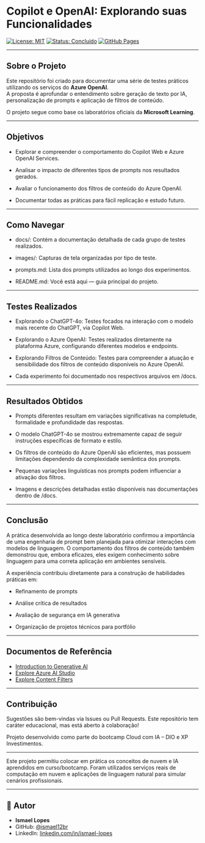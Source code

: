 # Copilot e OpenAI: Explorando suas Funcionalidades

[![License: MIT](https://img.shields.io/badge/license-MIT-green.svg)](LICENSE.md)
[![Status: Concluído](https://img.shields.io/badge/status-concluído-blue)](#)
[![GitHub Pages](https://img.shields.io/badge/docs-disponível-lightgrey)](https://github.com/ismael12br/exploracao-copiloto-openai/tree/main/docs)

---

## Sobre o Projeto

Este repositório foi criado para documentar uma série de testes práticos utilizando os serviços do **Azure OpenAI**.  
A proposta é aprofundar o entendimento sobre geração de texto por IA, personalização de prompts e aplicação de filtros de conteúdo.

O projeto segue como base os laboratórios oficiais da **Microsoft Learning**.

---

## Objetivos

- Explorar e compreender o comportamento do Copilot Web e Azure OpenAI Services.

- Analisar o impacto de diferentes tipos de prompts nos resultados gerados.

- Avaliar o funcionamento dos filtros de conteúdo do Azure OpenAI.

- Documentar todas as práticas para fácil replicação e estudo futuro.

---

## Como Navegar

- docs/: Contém a documentação detalhada de cada grupo de testes realizados.

- images/: Capturas de tela organizadas por tipo de teste.

- prompts.md: Lista dos prompts utilizados ao longo dos experimentos.

- README.md: Você está aqui — guia principal do projeto.

---

## Testes Realizados

- Explorando o ChatGPT-4o: Testes focados na interação com o modelo mais recente do ChatGPT, via Copilot Web.

- Explorando o Azure OpenAI: Testes realizados diretamente na plataforma Azure, configurando diferentes modelos e endpoints.

- Explorando Filtros de Conteúdo: Testes para compreender a atuação e sensibilidade dos filtros de conteúdo disponíveis no Azure OpenAI.

- Cada experimento foi documentado nos respectivos arquivos em /docs.

---

## Resultados Obtidos

- Prompts diferentes resultam em variações significativas na completude, formalidade e profundidade das respostas.

- O modelo ChatGPT-4o se mostrou extremamente capaz de seguir instruções específicas de formato e estilo.

- Os filtros de conteúdo do Azure OpenAI são eficientes, mas possuem limitações dependendo da complexidade semântica dos prompts.

- Pequenas variações linguísticas nos prompts podem influenciar a ativação dos filtros.

- Imagens e descrições detalhadas estão disponíveis nas documentações dentro de /docs.

---

## Conclusão

A prática desenvolvida ao longo deste laboratório confirmou a importância de uma engenharia de prompt bem planejada para otimizar interações com modelos de linguagem.
O comportamento dos filtros de conteúdo também demonstrou que, embora eficazes, eles exigem conhecimento sobre linguagem para uma correta aplicação em ambientes sensíveis.

A experiência contribuiu diretamente para a construção de habilidades práticas em:

- Refinamento de prompts

- Análise crítica de resultados

- Avaliação de segurança em IA generativa

- Organização de projetos técnicos para portfólio

---

## Documentos de Referência
- [Introduction to Generative AI](https://microsoftlearning.github.io/mslearn-ai-fundamentals/Instructions/Labs/12-generative-ai.html)
- [Explore Azure AI Studio](https://microsoftlearning.github.io/mslearn-ai-studio/Instructions/01-Explore-ai-studio.html)
- [Explore Content Filters](https://microsoftlearning.github.io/mslearn-ai-studio/Instructions/06-Explore-content-filters.html)

---

## Contribuição

Sugestões são bem-vindas via Issues ou Pull Requests. Este repositório tem caráter educacional, mas está aberto à colaboração!

Projeto desenvolvido como parte do bootcamp Cloud com IA – DIO e XP Investimentos.

---

Este projeto permitiu colocar em prática os conceitos de nuvem e IA aprendidos em curso/bootcamp. Foram utilizados serviços reais de computação em nuvem e aplicações de linguagem natural para simular cenários profissionais.

---

## 🚀 Autor

- **Ismael Lopes**  
- GitHub: [@ismael12br](https://github.com/ismael12br)  
- LinkedIn: [linkedin.com/in/ismael-lopes](https://linkedin.com/in/ismael-lopes)
